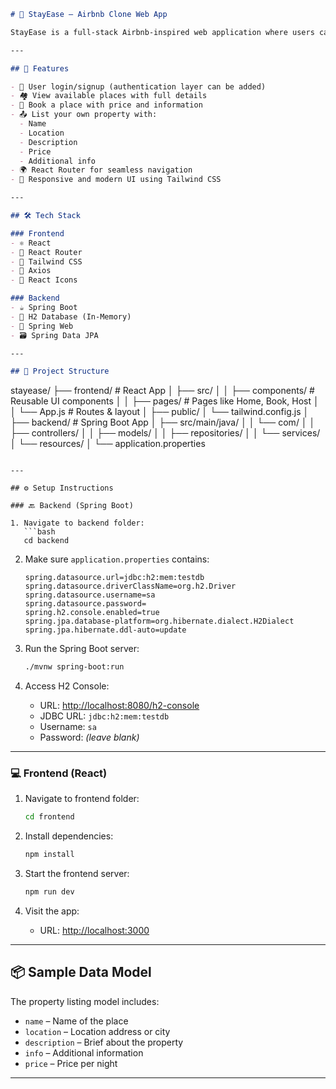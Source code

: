 ```markdown
# 🏡 StayEase – Airbnb Clone Web App

StayEase is a full-stack Airbnb-inspired web application where users can **book places to stay** and **list their own properties for rent**. The app is built using **React**, **Spring Boot**, and uses **H2 in-memory database** for fast development and testing.

---

## 🚀 Features

- 🔐 User login/signup (authentication layer can be added)
- 🏘️ View available places with full details
- 📅 Book a place with price and information
- 📤 List your own property with:
  - Name
  - Location
  - Description
  - Price
  - Additional info
- 🌍 React Router for seamless navigation
- 💅 Responsive and modern UI using Tailwind CSS

---

## 🛠️ Tech Stack

### Frontend
- ⚛️ React
- 🚦 React Router
- 🎨 Tailwind CSS
- 📡 Axios
- 🎯 React Icons

### Backend
- ☕ Spring Boot
- 💾 H2 Database (In-Memory)
- 🧰 Spring Web
- 🗃️ Spring Data JPA

---

## 📁 Project Structure

```

stayease/
├── frontend/               # React App
│   ├── src/
│   │   ├── components/     # Reusable UI components
│   │   ├── pages/          # Pages like Home, Book, Host
│   │   └── App.js          # Routes & layout
│   ├── public/
│   └── tailwind.config.js
│
├── backend/                # Spring Boot App
│   ├── src/main/java/
│   │   └── com/
│   │       ├── controllers/
│   │       ├── models/
│   │       ├── repositories/
│   │       └── services/
│   └── resources/
│       └── application.properties

````

---

## ⚙️ Setup Instructions

### 🔙 Backend (Spring Boot)

1. Navigate to backend folder:
   ```bash
   cd backend
````

2. Make sure `application.properties` contains:

   ```properties
   spring.datasource.url=jdbc:h2:mem:testdb
   spring.datasource.driverClassName=org.h2.Driver
   spring.datasource.username=sa
   spring.datasource.password=
   spring.h2.console.enabled=true
   spring.jpa.database-platform=org.hibernate.dialect.H2Dialect
   spring.jpa.hibernate.ddl-auto=update
   ```

3. Run the Spring Boot server:

   ```bash
   ./mvnw spring-boot:run
   ```

4. Access H2 Console:

   * URL: [http://localhost:8080/h2-console](http://localhost:8080/h2-console)
   * JDBC URL: `jdbc:h2:mem:testdb`
   * Username: `sa`
   * Password: *(leave blank)*

---

### 💻 Frontend (React)

1. Navigate to frontend folder:

   ```bash
   cd frontend
   ```

2. Install dependencies:

   ```bash
   npm install
   ```

3. Start the frontend server:

   ```bash
   npm run dev
   ```

4. Visit the app:

   * URL: [http://localhost:3000](http://localhost:5173)

---

## 📦 Sample Data Model

The property listing model includes:

* `name` – Name of the place
* `location` – Location address or city
* `description` – Brief about the property
* `info` – Additional information
* `price` – Price per night

---
